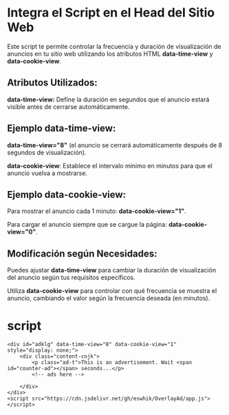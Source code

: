 # Integra el Script en el Head del Sitio Web
Este script te permite controlar la frecuencia y duración de visualización de anuncios en tu sitio web utilizando los atributos HTML **data-time-view** y **data-cookie-view**.

## Atributos Utilizados:
**data-time-view:** Define la duración en segundos que el anuncio estará visible antes de cerrarse automáticamente.

## Ejemplo data-time-view: 
**data-time-view="8"** (el anuncio se cerrará automáticamente después de 8 segundos de visualización).

**data-cookie-view**: Establece el intervalo mínimo en minutos para que el anuncio vuelva a mostrarse.

## Ejemplo data-cookie-view:
Para mostrar el anuncio cada 1 minuto: **data-cookie-view="1"**.

Para cargar el anuncio siempre que se cargue la página: **data-cookie-view="0"**.

## Modificación según Necesidades:
Puedes ajustar **data-time-view** para cambiar la duración de visualización del anuncio según tus requisitos específicos.

Utiliza **data-cookie-view** para controlar con qué frecuencia se muestra el anuncio, cambiando el valor según la frecuencia deseada (en minutos).

# script
```
<div id="adklg" data-time-view="8" data-cookie-view="1" style="display: none;">
    <div class="content-cnjk">
        <p class="ad-t">This is an advertisement. Wait <span id="counter-ad"></span> seconds...</p>
        <!-- ads here -->

    </div>
</div>
<script src="https://cdn.jsdelivr.net/gh/eswhik/OverlayAd/app.js"></script>
```

